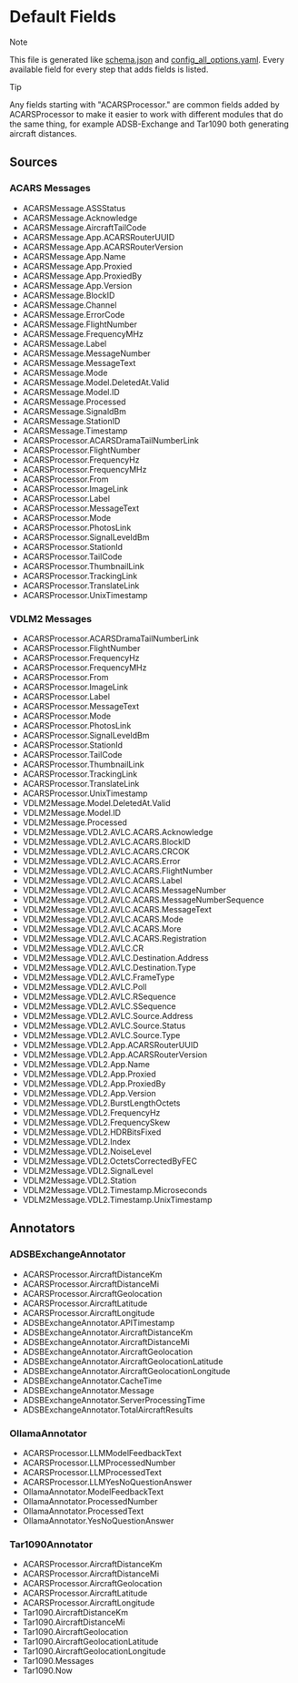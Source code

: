 # Default Fields

> [!NOTE] 
> This file is generated like [schema.json](schema.json) and
> [config_all_options.yaml](config_all_options.yaml). Every available field for
> every step that adds fields is listed.

> [!TIP]
> Any fields starting with "ACARSProcessor." are common fields added by
> ACARSProcessor to make it easier to work with different modules that do the
> same thing, for example ADSB-Exchange and Tar1090 both generating aircraft
> distances.

## Sources

### ACARS Messages

- ACARSMessage.ASSStatus
- ACARSMessage.Acknowledge
- ACARSMessage.AircraftTailCode
- ACARSMessage.App.ACARSRouterUUID
- ACARSMessage.App.ACARSRouterVersion
- ACARSMessage.App.Name
- ACARSMessage.App.Proxied
- ACARSMessage.App.ProxiedBy
- ACARSMessage.App.Version
- ACARSMessage.BlockID
- ACARSMessage.Channel
- ACARSMessage.ErrorCode
- ACARSMessage.FlightNumber
- ACARSMessage.FrequencyMHz
- ACARSMessage.Label
- ACARSMessage.MessageNumber
- ACARSMessage.MessageText
- ACARSMessage.Mode
- ACARSMessage.Model.DeletedAt.Valid
- ACARSMessage.Model.ID
- ACARSMessage.Processed
- ACARSMessage.SignaldBm
- ACARSMessage.StationID
- ACARSMessage.Timestamp
- ACARSProcessor.ACARSDramaTailNumberLink
- ACARSProcessor.FlightNumber
- ACARSProcessor.FrequencyHz
- ACARSProcessor.FrequencyMHz
- ACARSProcessor.From
- ACARSProcessor.ImageLink
- ACARSProcessor.Label
- ACARSProcessor.MessageText
- ACARSProcessor.Mode
- ACARSProcessor.PhotosLink
- ACARSProcessor.SignalLeveldBm
- ACARSProcessor.StationId
- ACARSProcessor.TailCode
- ACARSProcessor.ThumbnailLink
- ACARSProcessor.TrackingLink
- ACARSProcessor.TranslateLink
- ACARSProcessor.UnixTimestamp

### VDLM2 Messages

- ACARSProcessor.ACARSDramaTailNumberLink
- ACARSProcessor.FlightNumber
- ACARSProcessor.FrequencyHz
- ACARSProcessor.FrequencyMHz
- ACARSProcessor.From
- ACARSProcessor.ImageLink
- ACARSProcessor.Label
- ACARSProcessor.MessageText
- ACARSProcessor.Mode
- ACARSProcessor.PhotosLink
- ACARSProcessor.SignalLeveldBm
- ACARSProcessor.StationId
- ACARSProcessor.TailCode
- ACARSProcessor.ThumbnailLink
- ACARSProcessor.TrackingLink
- ACARSProcessor.TranslateLink
- ACARSProcessor.UnixTimestamp
- VDLM2Message.Model.DeletedAt.Valid
- VDLM2Message.Model.ID
- VDLM2Message.Processed
- VDLM2Message.VDL2.AVLC.ACARS.Acknowledge
- VDLM2Message.VDL2.AVLC.ACARS.BlockID
- VDLM2Message.VDL2.AVLC.ACARS.CRCOK
- VDLM2Message.VDL2.AVLC.ACARS.Error
- VDLM2Message.VDL2.AVLC.ACARS.FlightNumber
- VDLM2Message.VDL2.AVLC.ACARS.Label
- VDLM2Message.VDL2.AVLC.ACARS.MessageNumber
- VDLM2Message.VDL2.AVLC.ACARS.MessageNumberSequence
- VDLM2Message.VDL2.AVLC.ACARS.MessageText
- VDLM2Message.VDL2.AVLC.ACARS.Mode
- VDLM2Message.VDL2.AVLC.ACARS.More
- VDLM2Message.VDL2.AVLC.ACARS.Registration
- VDLM2Message.VDL2.AVLC.CR
- VDLM2Message.VDL2.AVLC.Destination.Address
- VDLM2Message.VDL2.AVLC.Destination.Type
- VDLM2Message.VDL2.AVLC.FrameType
- VDLM2Message.VDL2.AVLC.Poll
- VDLM2Message.VDL2.AVLC.RSequence
- VDLM2Message.VDL2.AVLC.SSequence
- VDLM2Message.VDL2.AVLC.Source.Address
- VDLM2Message.VDL2.AVLC.Source.Status
- VDLM2Message.VDL2.AVLC.Source.Type
- VDLM2Message.VDL2.App.ACARSRouterUUID
- VDLM2Message.VDL2.App.ACARSRouterVersion
- VDLM2Message.VDL2.App.Name
- VDLM2Message.VDL2.App.Proxied
- VDLM2Message.VDL2.App.ProxiedBy
- VDLM2Message.VDL2.App.Version
- VDLM2Message.VDL2.BurstLengthOctets
- VDLM2Message.VDL2.FrequencyHz
- VDLM2Message.VDL2.FrequencySkew
- VDLM2Message.VDL2.HDRBitsFixed
- VDLM2Message.VDL2.Index
- VDLM2Message.VDL2.NoiseLevel
- VDLM2Message.VDL2.OctetsCorrectedByFEC
- VDLM2Message.VDL2.SignalLevel
- VDLM2Message.VDL2.Station
- VDLM2Message.VDL2.Timestamp.Microseconds
- VDLM2Message.VDL2.Timestamp.UnixTimestamp

## Annotators

### ADSBExchangeAnnotator

- ACARSProcessor.AircraftDistanceKm
- ACARSProcessor.AircraftDistanceMi
- ACARSProcessor.AircraftGeolocation
- ACARSProcessor.AircraftLatitude
- ACARSProcessor.AircraftLongitude
- ADSBExchangeAnnotator.APITimestamp
- ADSBExchangeAnnotator.AircraftDistanceKm
- ADSBExchangeAnnotator.AircraftDistanceMi
- ADSBExchangeAnnotator.AircraftGeolocation
- ADSBExchangeAnnotator.AircraftGeolocationLatitude
- ADSBExchangeAnnotator.AircraftGeolocationLongitude
- ADSBExchangeAnnotator.CacheTime
- ADSBExchangeAnnotator.Message
- ADSBExchangeAnnotator.ServerProcessingTime
- ADSBExchangeAnnotator.TotalAircraftResults

### OllamaAnnotator

- ACARSProcessor.LLMModelFeedbackText
- ACARSProcessor.LLMProcessedNumber
- ACARSProcessor.LLMProcessedText
- ACARSProcessor.LLMYesNoQuestionAnswer
- OllamaAnnotator.ModelFeedbackText
- OllamaAnnotator.ProcessedNumber
- OllamaAnnotator.ProcessedText
- OllamaAnnotator.YesNoQuestionAnswer

### Tar1090Annotator

- ACARSProcessor.AircraftDistanceKm
- ACARSProcessor.AircraftDistanceMi
- ACARSProcessor.AircraftGeolocation
- ACARSProcessor.AircraftLatitude
- ACARSProcessor.AircraftLongitude
- Tar1090.AircraftDistanceKm
- Tar1090.AircraftDistanceMi
- Tar1090.AircraftGeolocation
- Tar1090.AircraftGeolocationLatitude
- Tar1090.AircraftGeolocationLongitude
- Tar1090.Messages
- Tar1090.Now
